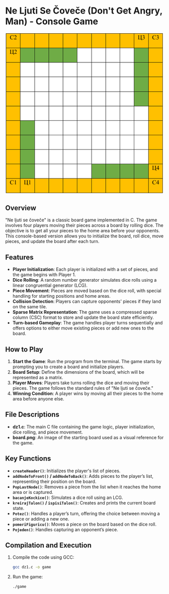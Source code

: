 # Ne Ljuti Se Čoveče (Don't Get Angry, Man) - Console Game

![Starting Board](board.png)

## Overview

"Ne ljuti se čoveče" is a classic board game implemented in C. The game involves four players moving their pieces across a board by rolling dice. The objective is to get all your pieces to the home area before your opponents. This console-based version allows you to initialize the board, roll dice, move pieces, and update the board after each turn.

## Features

- **Player Initialization**: Each player is initialized with a set of pieces, and the game begins with Player 1.
- **Dice Rolling**: A random number generator simulates dice rolls using a linear congruential generator (LCG).
- **Piece Movement**: Pieces are moved based on the dice roll, with special handling for starting positions and home areas.
- **Collision Detection**: Players can capture opponents' pieces if they land on the same tile.
- **Sparse Matrix Representation**: The game uses a compressed sparse column (CSC) format to store and update the board state efficiently.
- **Turn-based Gameplay**: The game handles player turns sequentially and offers options to either move existing pieces or add new ones to the board.

## How to Play

1. **Start the Game**: Run the program from the terminal. The game starts by prompting you to create a board and initialize players.
2. **Board Setup**: Define the dimensions of the board, which will be represented as a matrix.
3. **Player Moves**: Players take turns rolling the dice and moving their pieces. The game follows the standard rules of "Ne ljuti se čoveče."
4. **Winning Condition**: A player wins by moving all their pieces to the home area before anyone else.

## File Descriptions

- **dz1.c**: The main C file containing the game logic, player initialization, dice rolling, and piece movement.
- **board.png**: An image of the starting board used as a visual reference for the game.

## Key Functions

- **`createHeader()`**: Initializes the player's list of pieces.
- **`addNodeToFront()` / `addNodeToBack()`**: Adds pieces to the player’s list, representing their position on the board.
- **`PopLastNode()`**: Removes a piece from the list when it reaches the home area or is captured.
- **`bacanjeKockice()`**: Simulates a dice roll using an LCG.
- **`kreirajTalon()` / `ispisiTalon()`**: Creates and prints the current board state.
- **`Potez()`**: Handles a player’s turn, offering the choice between moving a piece or adding a new one.
- **`pomeriFiguricu()`**: Moves a piece on the board based on the dice roll.
- **`Pojeden()`**: Handles capturing an opponent’s piece.

## Compilation and Execution

1. Compile the code using GCC:
   ```bash
   gcc dz1.c -o game
   ```
1. Run the game:
   ```bash
   ./game
   ```
